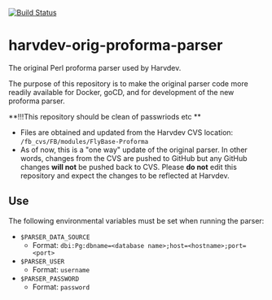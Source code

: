 [![Build Status](https://travis-ci.com/FlyBase/harvdev-perl-proforma-parser.svg?token=7Nvc5gEdzuNraK13EL3s&branch=master)](https://travis-ci.com/FlyBase/harvdev-perl-proforma-parser)
# harvdev-orig-proforma-parser
The original Perl proforma parser used by Harvdev.

The purpose of this repository is to make the original parser code more readily available for Docker, goCD, and for development of the new proforma parser.

**!!!This repository should be clean of passwriods etc **

- Files are obtained and updated from the Harvdev CVS location: `/fb_cvs/FB/modules/FlyBase-Proforma`
- As of now, this is a "one way" update of the original parser. In other words, changes from the CVS are pushed to GitHub but any GitHub changes **will not** be pushed back to CVS. Please **do not** edit this repository and expect the changes to be reflected at Harvdev.

## Use


The following environmental variables must be set when running the parser:

- `$PARSER_DATA_SOURCE`
  -  Format: `dbi:Pg:dbname=<database name>;host=<hostname>;port=<port>`
- `$PARSER_USER`
  - Format: `username`
- `$PARSER_PASSWORD`
  - Format: `password`
